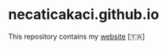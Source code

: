 # necaticakaci.github.io

This repository contains my [website](https://necaticakaci.github.io) [:tr:]
